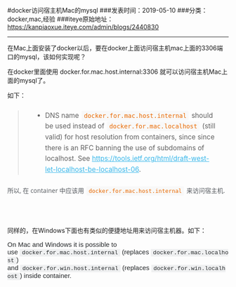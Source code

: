 #docker访问宿主机Mac的mysql
###发表时间：2019-05-10
###分类：docker,mac,经验
###iteye原始地址：<a href="https://kanpiaoxue.iteye.com/admin/blogs/2440830" target="_blank">https://kanpiaoxue.iteye.com/admin/blogs/2440830</a>

---

<div class="iteye-blog-content-contain" style="font-size: 14px;"> 
 <p>在Mac上面安装了docker以后，要在docker上面访问宿主机mac上面的3306端口的mysql，该如何实现呢？</p> 
 <p>在docker里面使用&nbsp;docker.for.mac.host.internal:3306 就可以访问宿主机Mac上面的mysql了。</p> 
 <p>如下：</p> 
 <blockquote> 
  <ul style="margin: 1.6em 20px; border: 0px; font-weight: inherit; font-style: inherit; font-family: inherit; font-size: 15.4px; vertical-align: baseline; line-height: 1.6em;"> 
   <li style="margin-bottom: 0px; margin-left: 0px; border: 0px; font-weight: inherit; font-style: inherit; font-family: inherit; font-size: 15.4px; vertical-align: baseline;">DNS name&nbsp;<code style="margin: 0px 2px; padding: 3px 5px; border: 0px; font-weight: inherit; font-style: inherit; font-family: 'Source Code Pro', Consolas, Monaco, Menlo, Consolas, monospace; font-size: 0.9em; vertical-align: baseline; color: #e96900; border-radius: 2px; background-color: #f8f8f8;">docker.for.mac.host.internal</code>&nbsp;should be used instead of&nbsp;<code style="margin: 0px 2px; padding: 3px 5px; border: 0px; font-weight: inherit; font-style: inherit; font-family: 'Source Code Pro', Consolas, Monaco, Menlo, Consolas, monospace; font-size: 0.9em; vertical-align: baseline; color: #e96900; border-radius: 2px; background-color: #f8f8f8;">docker.for.mac.localhost</code>&nbsp;(still valid) for host resolution from containers, since since there is an RFC banning the use of subdomains of localhost. See&nbsp;<a style="margin: 0px; padding: 0px; border: 0px; font-weight: inherit; font-style: inherit; font-family: inherit; font-size: 15.4px; vertical-align: baseline; color: #38b7ea;" href="https://tools.ietf.org/html/draft-west-let-localhost-be-localhost-06" rel="external" target="_blank">https://tools.ietf.org/html/draft-west-let-localhost-be-localhost-06</a>.</li> 
  </ul> 
 </blockquote> 
 <p style="margin-top: 1.6em; margin-bottom: 1.6em; border: 0px; font-family: 'open sans', 'Helvetica Neue', 'Microsoft Yahei', Helvetica, Arial, sans-serif; vertical-align: baseline; text-align: justify; line-height: 1.6em; color: #565a5f;">所以, 在 container 中应该用&nbsp;<code style="margin: 0px 2px; padding: 3px 5px; border: 0px; font-weight: inherit; font-style: inherit; font-family: 'Source Code Pro', Consolas, Monaco, Menlo, Consolas, monospace; font-size: 0.9em; vertical-align: baseline; color: #e96900; border-radius: 2px; background-color: #f8f8f8;">docker.for.mac.host.internal</code>&nbsp;来访问宿主机.</p> 
 <p style="margin-top: 1.6em; margin-bottom: 1.6em; border: 0px; font-family: 'open sans', 'Helvetica Neue', 'Microsoft Yahei', Helvetica, Arial, sans-serif; vertical-align: baseline; text-align: justify; line-height: 1.6em; color: #565a5f;">&nbsp;</p> 
 <p>同样的，在Windows下面也有类似的便捷地址用来访问宿主机器。如下：</p> 
 <p><span style="color: #242729; font-family: Arial, 'Helvetica Neue', Helvetica, sans-serif; font-size: 15px;">On Mac and Windows it is possible to use&nbsp;</span><code style="margin: 0px; padding: 1px 5px; border: 0px; line-height: inherit; font-family: Consolas, Menlo, Monaco, 'Lucida Console', 'Liberation Mono', 'DejaVu Sans Mono', 'Bitstream Vera Sans Mono', 'Courier New', monospace, sans-serif; font-size: 13px; vertical-align: baseline; background-color: #eff0f1; white-space: pre-wrap; color: #242729;">docker.for.mac.host.internal</code><span style="color: #242729; font-family: Arial, 'Helvetica Neue', Helvetica, sans-serif; font-size: 15px;">&nbsp;(replaces&nbsp;</span><code style="margin: 0px; padding: 1px 5px; border: 0px; line-height: inherit; font-family: Consolas, Menlo, Monaco, 'Lucida Console', 'Liberation Mono', 'DejaVu Sans Mono', 'Bitstream Vera Sans Mono', 'Courier New', monospace, sans-serif; font-size: 13px; vertical-align: baseline; background-color: #eff0f1; white-space: pre-wrap; color: #242729;">docker.for.mac.localhost</code><span style="color: #242729; font-family: Arial, 'Helvetica Neue', Helvetica, sans-serif; font-size: 15px;">) and&nbsp;</span><code style="margin: 0px; padding: 1px 5px; border: 0px; line-height: inherit; font-family: Consolas, Menlo, Monaco, 'Lucida Console', 'Liberation Mono', 'DejaVu Sans Mono', 'Bitstream Vera Sans Mono', 'Courier New', monospace, sans-serif; font-size: 13px; vertical-align: baseline; background-color: #eff0f1; white-space: pre-wrap; color: #242729;">docker.for.win.host.internal</code><span style="color: #242729; font-family: Arial, 'Helvetica Neue', Helvetica, sans-serif; font-size: 15px;">&nbsp;(replaces&nbsp;</span><code style="margin: 0px; padding: 1px 5px; border: 0px; line-height: inherit; font-family: Consolas, Menlo, Monaco, 'Lucida Console', 'Liberation Mono', 'DejaVu Sans Mono', 'Bitstream Vera Sans Mono', 'Courier New', monospace, sans-serif; font-size: 13px; vertical-align: baseline; background-color: #eff0f1; white-space: pre-wrap; color: #242729;">docker.for.win.localhost</code><span style="color: #242729; font-family: Arial, 'Helvetica Neue', Helvetica, sans-serif; font-size: 15px;">) inside container.</span>&nbsp;</p> 
 <p>&nbsp;</p> 
</div>